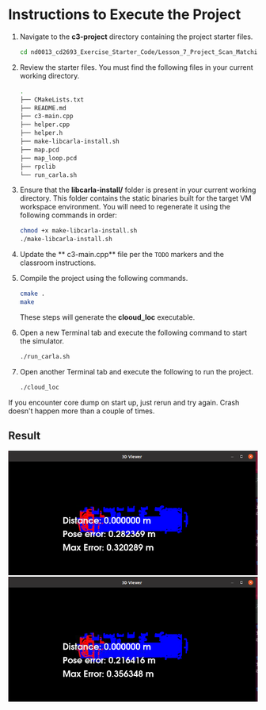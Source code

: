 # Instructions to Execute the Project

1. Navigate to the **c3-project** directory containing the project starter files.

   ```bash
   cd nd0013_cd2693_Exercise_Starter_Code/Lesson_7_Project_Scan_Matching_Localization/c3-project
   ```
2. Review the starter files. You must find the following files in your current working directory.

   ```bash
   .
   ├── CMakeLists.txt
   ├── README.md
   ├── c3-main.cpp
   ├── helper.cpp
   ├── helper.h
   ├── make-libcarla-install.sh
   ├── map.pcd
   ├── map_loop.pcd
   ├── rpclib
   └── run_carla.sh
   ```
3. Ensure that the **libcarla-install/** folder is present in your current working directory. This folder contains the static binaries built for the target VM workspace environment. You will need to regenerate it using the following commands in order:

   ```bash
   chmod +x make-libcarla-install.sh
   ./make-libcarla-install.sh
   ```
4. Update the ** c3-main.cpp** file per the `TODO` markers and the classroom instructions.
5. Compile the project using the following commands.

   ```bash
   cmake .
   make
   ```

   These steps will generate the **clooud_loc** executable.
6. Open a new Terminal tab and execute the following command to start the simulator.

   ```bash
   ./run_carla.sh
   ```
7. Open another Terminal tab and execute the following to run the project.

   ```bash
   ./cloud_loc 
   ```

If you encounter core dump on start up, just rerun and try again. Crash doesn't happen more than a couple of times.

## Result

![result](image/image_1.png)
![result](image/image_2.png)
